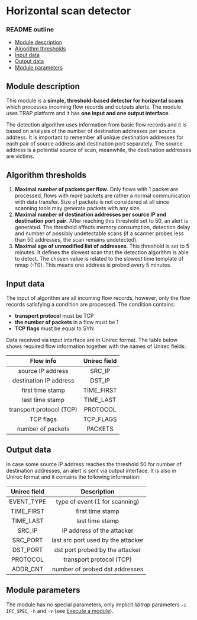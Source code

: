 # Horizontal scan detector


### README outline

* [Module description](#module-description)
* [Algorithm thresholds](#algorithm-thresholds)
* [Input data](#input-data)
* [Output data](#output-data)
* [Module parameters](#module-parameters)


## Module description

This module is a **simple, threshold-based detector for horizontal scans** which processes incoming flow records and outputs alerts.
The module uses TRAP platform and it has **one input and one output interface**.

The detection algorithm uses information from basic flow records and it is based on analysis of the number of destination addresses per source address.
It is important to remember all unique destination addresses for each pair of source address and destination port separately.
The source address is a potential source of scan, meanwhile, the destination addresses are victims.


## Algorithm thresholds

1. **Maximal number of packets per flow**. Only flows with 1 packet are processed, flows with more packets are rather a normal communication with data transfer. Size of packets is not considered at all since scanning tools may generate packets with any size.
2. **Maximal number of destination addresses per source IP and destination port pair**. After reaching this threshold set to 50, an alert is generated. The threshold affects memory consumption, detection delay and number of possibly undetectable scans (if a scanner probes less than 50 addresses, the scan remains undetected).
3. **Maximal age of unmodified list of addresses**. This threshold is set to 5 minutes. It defines the slowest scan that the detection algorithm is able to detect. The chosen value is related to the slowest time template of nmap (-T0). This means one address is probed every 5 minutes.


## Input data

The input of algorithm are all incoming flow records, however, only the flow records satisfying a condition are processed. The condition contains:

- **transport protocol** must be TCP
- **the number of packets** in a flow must be 1
- **TCP flags** must be equal to SYN

Data received via input interface are in Unirec format. The table below shows required flow information together with the names of Unirec fields:

| Flow info                    | Unirec field |
|:----------------------------:|:------------:|
| source IP address            | SRC_IP       |
| destination IP address       | DST_IP       |
| first time stamp             | TIME_FIRST   |
| last time stamp              | TIME_LAST    |
| transport protocol (TCP)     | PROTOCOL     |
| TCP flags                    | TCP_FLAGS    |
| number of packets            | PACKETS      |


## Output data

In case some source IP address reaches the threshold 50 for number of destination addresses, an alert is sent via output interface.
It is also in Unirec format and it contains the following information:

| Unirec field | Description                        |
|:------------:|:----------------------------------:|
| EVENT_TYPE   | type of event (1 for scanning)     |
| TIME_FIRST   | first time stamp                   |
| TIME_LAST    | last time stamp                    |
| SRC_IP       | IP address of the attacker         |
| SRC_PORT     | last src port used by the attacker |
| DST_PORT     | dst port probed by the attacker    |
| PROTOCOL     | transport protocol (TCP)           |
| ADDR_CNT     | number of probed dst addresses     |


## Module parameters

The module has no special parameters, only implicit *libtrap* parameters `-i IFC_SPEC`, `-h` and `-v` (see [Execute a module](https://github.com/CESNET/Nemea#try-out-nemea-modules)).
